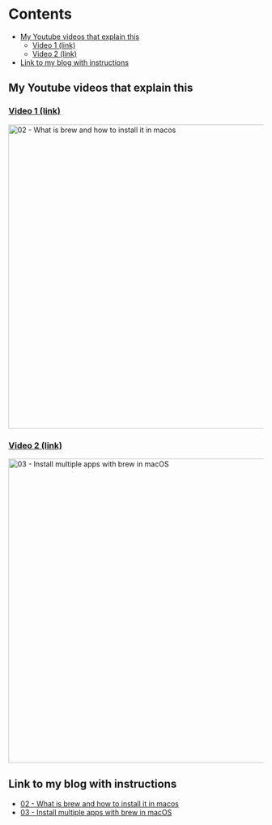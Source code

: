 # Contents

<!-- toc -->

- [My Youtube videos that explain this](#my-youtube-videos-that-explain-this)
  - [Video 1 (link)](#video-1-link)
  - [Video 2 (link)](#video-2-link)
- [Link to my blog with instructions](#link-to-my-blog-with-instructions)

<!-- tocstop -->

## My Youtube videos that explain this

### [Video 1 (link)](https://youtu.be/BEB7X78ivNM)

<div align="left">
    <a href="https://youtu.be/BEB7X78ivNM">
        <img
          src="https://res.cloudinary.com/daqwsgmx6/image/upload/v1706358848/youtube/2024-macos-workflow/02-what-is-brew"
          alt="02 - What is brew and how to install it in macos"
          width="600"
        />
    </a>
</div>

### [Video 2 (link)](https://youtu.be/e7Bb1uUHpa8)

<div align="left">
    <a href="https://youtu.be/e7Bb1uUHpa8">
        <img
          src="https://res.cloudinary.com/daqwsgmx6/image/upload/v1706358848/youtube/2024-macos-workflow/03-Install-mult-apps-brew"
          alt="03 - Install multiple apps with brew in macOS"
          width="600"
        />
    </a>
</div>

## Link to my blog with instructions

- [02 - What is brew and how to install it in macos](https://linkarzu.com/posts/2024-macos-workflow/what-is-brew/)
- [03 - Install multiple apps with brew in macOS](https://linkarzu.com/posts/2024-macos-workflow/brew-multiple-apps/)

